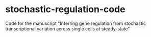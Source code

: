 # stochastic-regulation-code
Code for the manuscript "Inferring gene regulation from stochastic transcriptional variation across single cells at steady-state"
